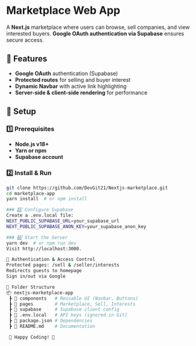 # Marketplace Web App  

A **Next.js** marketplace where users can browse, sell companies, and view interested buyers. **Google OAuth authentication via Supabase** ensures secure access.

## 🚀 Features  
- **Google OAuth** authentication (Supabase)  
- **Protected routes** for selling and buyer interest  
- **Dynamic Navbar** with active link highlighting  
- **Server-side & client-side rendering** for performance  

## 📌 Setup  

### 1️⃣ Prerequisites  
- **Node.js v18+**  
- **Yarn or npm**  
- **Supabase account**  

### 2️⃣ Install & Run  
```bash
git clone https://github.com/DevGit21/Nextjs-marketplace.git
cd marketplace-app
yarn install  # or npm install

### 3️⃣ Configure Supabase
Create a .env.local file:
NEXT_PUBLIC_SUPABASE_URL=your_supabase_url
NEXT_PUBLIC_SUPABASE_ANON_KEY=your_supabase_anon_key

### 4️⃣ Start the Server
yarn dev  # or npm run dev
Visit http://localhost:3000.

🔑 Authentication & Access Control
Protected pages: /sell & /seller/interests
Redirects guests to homepage
Sign in/out via Google

📂 Folder Structure
📦 nextjs-marketplace-app
 ┣ 📂 components   # Reusable UI (Navbar, Buttons)
 ┣ 📂 pages        # Marketplace, Sell, Interests
 ┣ 📂 supabase     # Supabase client config
 ┣ 📜 .env.local   # API keys (ignored in Git)
 ┣ 📜 package.json # Dependencies
 ┣ 📜 README.md    # Documentation

 🚀 Happy Coding! 🎉

